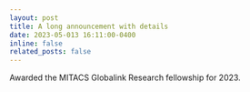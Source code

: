 ```yaml
---
layout: post
title: A long announcement with details
date: 2023-05-013 16:11:00-0400
inline: false
related_posts: false
---
```


Awarded the MITACS Globalink Research fellowship for 2023.
